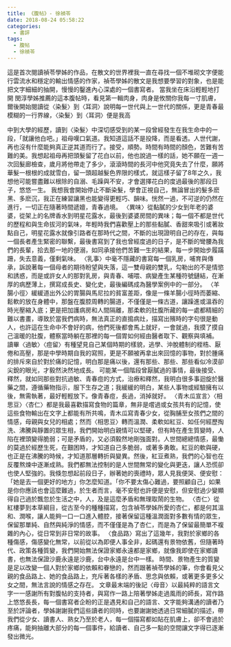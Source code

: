 ```yaml
---
title: 《腹帖》- 徐禎苓
date: 2018-08-24 05:58:22
categories:
  - 書評
tags:
  - 腹帖
  - 徐禎苓
---
```

這是首次閱讀禎苓學姊的作品，在散文的世界裡我一直在尋找一個不堆砌文字便能行雲流水和穩定的輸出情感的作家，禎苓學姊的散文是我想要學習的對象，也是能把文字細細的抽開，慢慢的鑿進內心深處的一個書寫者。
當我坐在床沿輕輕地打開 閔淳學姊推薦的這本腹帖時，看見第一輯肉身，肉身是攸關你我每一寸肌膚，爾後開始閱讀從〈染髮〉到〈耳洞〉說明每一世代與上一世代的關係，更是青春最模糊的一行界線，〈染髮〉到〈耳洞〉便是我高
<!--more-->
中到大學的經歷，讀到〈染髮〉中深切感受到的某一段曾經發生在我生命中的一段，「就讓他白吧。」祖母嘆口氣道。我知道這話不是投降，而是看透。人世代謝，再也沒有什麼能夠真正逆其道而行了。接受，順勢。時間有時間的顏色，苦難有苦難的美。我想起祖母再把頭髮留了花白以前，他也說過一樣的話，她不願在一週一次回髮廊檢查，歲月將他帶走了多少，滾滾時間的長河中他究竟失去了什麼，願將華髮一根根的成就雪白，留一頭超越髮色界限的樣式，就這樣子留了8年之久，我想他可能嘗盡難以根除的自溺、毛躁與不安，才會選擇花白的度過最後的那段日子，悠悠一生。
我想我會開始停止不斷染髮，學會正視自己，無論冒出的髮多麽黑、多麽沉，我正在練習讓黑也能變得更輕巧、韻味。恍然一過，不可逆的仍然在進行，一切正在隨著時間遞嬗，青春過境。
〈異味〉從黏膩的少女到年老的婆婆，從架上的名牌香水到明星花露水，最後到婆婆房間的異味；每一個不都是世代的歷程和與生命拔河的氣味，年輕時我們喜歡壓上的那些黏膩、香甜來吸引或著妝點自己，明星花露水就像引路者在那時代之間，不斷的出現證明自己的存在，與每一個長者產生緊密的聯繫，最後書寫到了我也曾經度過的日子，是不斷的彎腰為我們的長輩，拾去那一地的便溺，如同承接他們苦難一生的結果，每一步開始步履蹣跚，失去意義，僅剩氣味。
〈乳事〉中毫不隱藏的書寫每一個乳房，哺育與傳承，訴說著每一個母者的期待盼望與失落，這一雙母親的雙乳，勾勒出的不是情慾和誘惑，而是或許女人的那對乳房，與青春、哺喂、病變產生某種符號鏈結，在漸厚的病歷薄上，撰寫成長史、變化史，最後編碼成為醫學案例中的一部分。
〈羊腸小徑〉緩緩道出外公的胃腸與馬尼拉的貧富差距，像是一條羊腸小徑時而萎縮、鬆軟的放在身體中，那盤在腹腔周轉的腸道，不僅僅是一條古道，讓躁進或溫吞的時光壓縮入底；更是把加護病房和人間隔離，那柔軟的肚腹所藏的每一處都精細的難以書畫，導致於當我們病時，無法真正的直搗病灶，描寫出殯時的字句很是動人，也許這在生命中不會好的病，他們死後都會馬上就好，一會就過，我摸了摸自己溫暖的肚腹，體察當時躺在那裡的每一個胃如何經由醫者取下、觀察與填補。
讀畢〈過敏〉〈痘留〉有種望見自己某個時期的樣貌，逃學、沖脫體制的桎梏、厭倦和高壓，那是中學時期自我的寫照，更是不願被再拿出來回憶的事物，對於腫痛的排斥來自於對於痛的記憶，明白那是痛以後，還有那些、那些、那些看似冷漠卻尖銳的眼光，才毅然決然地成長。
可能某一個階段曾厭膩過的事情，最後接受、釋然，就如同那些對抗過敏、青春痘的方式，治療和釋然，我明白很多事迴旋於醫藥之間，遵循藥物指示，服下生存之道；我緩緩的明白，某些人事物或經驗擁有以後，無需執著，最好輕輕放下。像青春痘，長過，消掉就好。
〈青木瓜宣言〉〈相思豆〉〈杏仁〉都是我最喜歡描寫食物的篇章，無非是嚐過或女孩共有的記憶，使這些食物輸出在文字上都能有所共鳴，青木瓜寫青春少女，從胸脯至女孩們之間的情感，母親與女兒的相處；然而〈相思豆〉轉而溫潤、柔軟如紅豆、如任何經歷掏洗、沸騰與靜置的眾生相，我們開始明白親情可以堅硬，但有時在產生質變時，人陷在裡頭變得脆弱；可是矛盾的，又必須毅然地剛強面對。人世間總總情感，最慟的莫過於經歷生死，在艱困時，才知道自己多脆弱，或著多勇敢。紅豆的軟與硬，也正是在沸騰的時候，才知道那層轉折與變異。然後，紅豆煮熟，我們的心智也在反覆熬煉中逐漸成熟。我們都無法控制的是人世間無常的變化與更迭，讓人恐慌卻也使人堅強的。我倏忽想起前段日子，辦著她的喪禮時，眾人見我便哭、便安慰：「她是去一個更好的地方」你怎麼知道。「你不要太傷心難過，要照顧自己」如果是你你應該也會這麼難過，於生者而言，毫不安慰也許便是安慰，但安慰過少變顯得自己過於飄忽於生活之中，人，及是這麼矛盾和無理取鬧的生物。
〈杏仁〉從紅樓夢到本草綱目，從古至今的種種描寫，包含禎苓學姊所愛的杏仁，都是何其溫和、潤喉，讓人能夠一口一口進入體腔，接著保留這種溫潤面對多數有情的眾生，保留那單純、自然與純淨的情感，而不僅僅是為了杏仁，而是為了保留最簡單不複雜的內心，從日常到非日常的故事。
〈食品路〉寫出了這幾年，我對於家鄉的各種傷感，傷感變化無常，以前從以為即便人事全非，起碼還有景物依舊，但隨著時代、政策各種質變，我們開始無法保證家鄉永遠都是家鄉，就像我即使在家鄉讀書，也無法保證沙鹿永遠是沙鹿，台中永遠是台中一樣。
時間、景物產生的質變是足以改變一個人對於家鄉的依賴和眷戀的，然而跟著禎苓學姊的筆，你會看見父親的食品路上、她的食品路上，充斥著各樣的矛盾、思念與依賴，或著更多更多父女之間，無法言說的情感之存在。
文章最末端的後記〈母音〉以最純粹的語言文字一一感謝所有對腹帖的支持者，與寫作一路上陪著學姊走過風雨的師長，寫作路上悠悠長長，每一個書寫者企盼的正是遇見和自己的語言、文字能夠溝通的讀者乃至於評論者，學姊謝謝我們這些讀者的同時，也要謝謝她透過日常細膩的描述，帶我們從少女、讀書人、熟女乃至於老人，每一個描寫都如貼在肌膚上，卻不會過於疼痛，能夠抽離大部分的每一個事件，給讀者、自己多一點的空間讓文字得已逐漸發出微光。